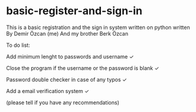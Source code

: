 # basic-register-and-sign-in
This is a basic registration and the sign in system written on python written By Demir Özcan (me) And my brother Berk Özcan

To do list: 

Add minimum lenght to passwords and username ✓

Close the program if the username or the password is blank ✓

Password double checker in case of any typos ✓

Add a email verification system ✓

(please tell if you have any recommendations)
